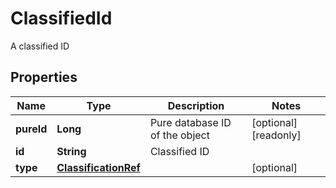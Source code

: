 

# ClassifiedId

A classified ID
## Properties

Name | Type | Description | Notes
------------ | ------------- | ------------- | -------------
**pureId** | **Long** | Pure database ID of the object |  [optional] [readonly]
**id** | **String** | Classified ID | 
**type** | [**ClassificationRef**](ClassificationRef.md) |  |  [optional]



